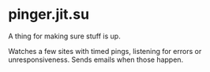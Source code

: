 # pinger.jit.su

A thing for making sure stuff is up.

Watches a few sites with timed pings, listening for errors or unresponsiveness. Sends emails when those happen.
